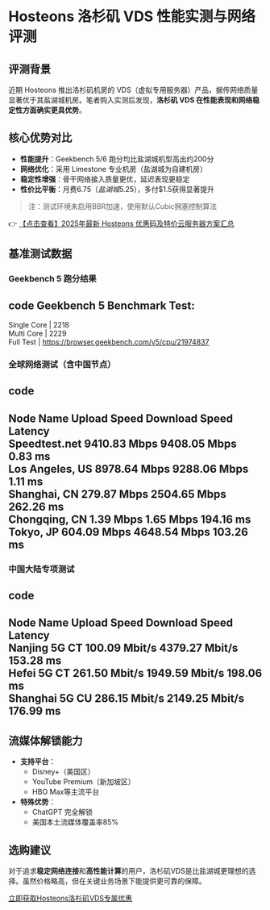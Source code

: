 # Hosteons 洛杉矶 VDS 性能实测与网络评测

## 评测背景
近期 Hosteons 推出洛杉矶机房的 VDS（虚拟专用服务器）产品，据传网络质量显著优于其盐湖城机房。笔者购入实测后发现，**洛杉矶 VDS 在性能表现和网络稳定性方面确实更具优势**。

## 核心优势对比
- **性能提升**：Geekbench 5/6 跑分均比盐湖城机型高出约200分
- **网络优化**：采用 Limestone 专业机房（盐湖城为自建机房）
- **稳定性增强**：骨干网络接入质量更优，延迟表现更稳定
- **性价比平衡**：月费$6.75（盐湖城$5.25），多付$1.5获得显著提升

> 注：测试环境未启用BBR加速，使用默认Cubic拥塞控制算法

👉 [【点击查看】2025年最新 Hosteons 优惠码及特价云服务器方案汇总](https://bit.ly/hosteons)

## 基准测试数据
### Geekbench 5 跑分结果
code
Geekbench 5 Benchmark Test:
---------------------------------
Single Core     | 2218                          
Multi Core      | 2229                          
Full Test       | https://browser.geekbench.com/v5/cpu/21974837

### 全球网络测试（含中国节点）
code
----------------------------------------------------------------------
 Node Name        Upload Speed      Download Speed      Latency     
 Speedtest.net    9410.83 Mbps      9408.05 Mbps        0.83 ms     
 Los Angeles, US  8978.64 Mbps      9288.06 Mbps        1.11 ms     
 Shanghai, CN     279.87 Mbps       2504.65 Mbps        262.26 ms   
 Chongqing, CN    1.39 Mbps         1.65 Mbps           194.16 ms   
 Tokyo, JP        604.09 Mbps       4648.54 Mbps        103.26 ms   
----------------------------------------------------------------------

### 中国大陆专项测试
code
----------------------------------------------------------------------
 Node Name        Upload Speed      Download Speed      Latency     
 Nanjing 5G   CT  100.09 Mbit/s     4379.27 Mbit/s      153.28 ms   
 Hefei 5G     CT  261.50 Mbit/s     1949.59 Mbit/s      198.06 ms   
 Shanghai 5G  CU  286.15 Mbit/s     2149.25 Mbit/s      176.99 ms   
----------------------------------------------------------------------

## 流媒体解锁能力
- **支持平台**：
  - Disney+（美国区）
  - YouTube Premium（新加坡区）
  - HBO Max等主流平台
- **特殊优势**：
  - ChatGPT 完全解锁
  - 美国本土流媒体覆盖率85%

## 选购建议
对于追求**稳定网络连接**和**高性能计算**的用户，洛杉矶VDS是比盐湖城更理想的选择。虽然价格略高，但在关键业务场景下能提供更可靠的保障。

[立即获取Hosteons洛杉矶VDS专属优惠](https://bit.ly/hosteons)